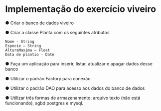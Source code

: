 # Implementação do exercício viveiro

● Criar o banco de dados viveiro

● Criar a classe Planta com os seguintes atributos

	Nome - String
	Especie – String
	AlturaMaxima – Float
	Data de plantio - Date
	
● Faça um aplicação para inserir, listar, atualizar e apagar dados desse banco

● Utilizar o padrão Factory para conexão

● Utilizar o padrão DAO para acesso aos dados do banco de dados

● Utilizar três formas de armazenamento: arquivo texto (não está funcionando), sgbd postgres e mysql.
